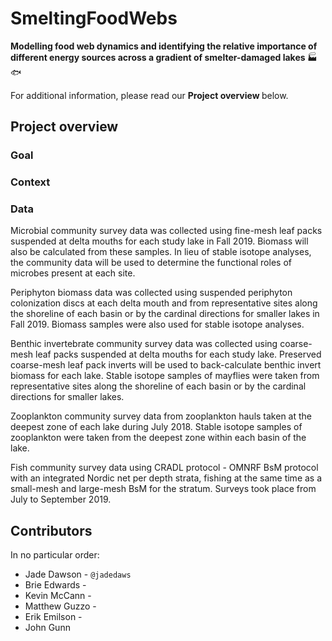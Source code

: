 # SmeltingFoodWebs

<b> Modelling food web dynamics and identifying the relative importance of different energy sources across a gradient of smelter-damaged lakes </b> :factory: :fish:

For additional information, please read our <b> Project overview </b> below.

## Project overview

### Goal

### Context

### Data

Microbial community survey data was collected using fine-mesh leaf packs suspended at delta mouths for each study lake in Fall 2019. Biomass will also be calculated from these samples. In lieu of stable isotope analyses, the community data will be used to determine the functional roles of microbes present at each site.

Periphyton biomass data was collected using suspended periphyton colonization discs at each delta mouth and from representative sites along the shoreline of each basin or by the cardinal directions for smaller lakes in Fall 2019. Biomass samples were also used for stable isotope analyses.

Benthic invertebrate community survey data was collected using coarse-mesh leaf packs suspended at delta mouths for each study lake. Preserved coarse-mesh leaf pack inverts will be used to back-calculate benthic invert biomass for each lake. Stable isotope samples of mayflies were taken from representative sites along the shoreline of each basin or by the cardinal directions for smaller lakes.

Zooplankton community survey data from zooplankton hauls taken at the deepest zone of each lake during July 2018. Stable isotope samples of zooplankton were taken from the deepest zone within each basin of the lake.

Fish community survey data using CRADL protocol - OMNRF BsM protocol with an integrated Nordic net per depth strata, fishing at the same time as a small-mesh and large-mesh BsM for the stratum. Surveys took place from July to September 2019.

## Contributors

In no particular order:

- Jade Dawson - `@jadedaws`
- Brie Edwards -
- Kevin McCann -
- Matthew Guzzo -
- Erik Emilson -
- John Gunn
